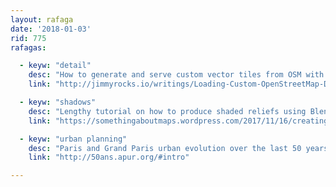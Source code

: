 ```yaml
---
layout: rafaga
date: '2018-01-03'
rid: 775
rafagas:

  - keyw: "detail"
    desc: "How to generate and serve custom vector tiles from OSM with OpenMapTiles"
    link: "http://jimmyrocks.io/writings/Loading-Custom-OpenStreetMap-Data-into-OpenMapTiles/"

  - keyw: "shadows"
    desc: "Lengthy tutorial on how to produce shaded reliefs using Blender, offering better quality than typical GIS software"
    link: "https://somethingaboutmaps.wordpress.com/2017/11/16/creating-shaded-relief-in-blender/"

  - keyw: "urban planning"
    desc: "Paris and Grand Paris urban evolution over the last 50 years with 50 emblematic studies"
    link: "http://50ans.apur.org/#intro"

---
```

